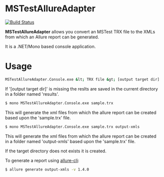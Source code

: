 MSTestAllureAdapter
===================

[![Build Status](https://api.travis-ci.org/someuser77/MSTestAllureAdapter.svg?branch=master)](https://travis-ci.org/someuser77/MSTestAllureAdapter)

**MSTestAllureAdapter** allows you convert an MSTest TRX file to the XMLs from which an Allure report can be generated.

It is a .NET/Mono based console application.


# Usage
```bash
MSTestAllureAdapter.Console.exe &lt; TRX file &gt; [output target dir]
```

If '[output target dir]' is missing the reslts are saved in the current directory in a folder named 'results'.

```bash
$ mono MSTestAllureAdapter.Console.exe sample.trx 
```

This will generate the xml files from which the allure report can be created based upon the 'sample.trx' file.

```bash
$ mono MSTestAllureAdapter.Console.exe sample.trx output-xmls
```

This will generate the xml files from which the allure report can be created in a folder named 'output-xmls' based upon the 'sample.trx' file.

If the target directory does not exists it is created.



To generate a report using [allure-cli](https://github.com/allure-framework/allure-cli/releases/tag/allure-cli-2.1): 
```bash
$ allure generate output-xmls -v 1.4.0
```

